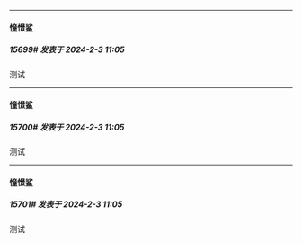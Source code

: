 
*****

####  憧憬鲨  
##### 15699#       发表于 2024-2-3 11:05

测试

*****

####  憧憬鲨  
##### 15700#       发表于 2024-2-3 11:05

测试

*****

####  憧憬鲨  
##### 15701#       发表于 2024-2-3 11:05

测试

